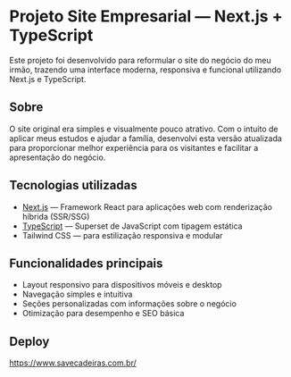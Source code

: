 # Projeto Site Empresarial — Next.js + TypeScript

Este projeto foi desenvolvido para reformular o site do negócio do meu irmão, trazendo uma interface moderna, responsiva e funcional utilizando Next.js e TypeScript.

## Sobre

O site original era simples e visualmente pouco atrativo. Com o intuito de aplicar meus estudos e ajudar a família, desenvolvi esta versão atualizada para proporcionar melhor experiência para os visitantes e facilitar a apresentação do negócio.

## Tecnologias utilizadas

- [Next.js](https://nextjs.org/) — Framework React para aplicações web com renderização híbrida (SSR/SSG)
- [TypeScript](https://www.typescriptlang.org/) — Superset de JavaScript com tipagem estática
- Tailwind CSS — para estilização responsiva e modular

## Funcionalidades principais

- Layout responsivo para dispositivos móveis e desktop
- Navegação simples e intuitiva
- Seções personalizadas com informações sobre o negócio
- Otimização para desempenho e SEO básica

## Deploy
https://www.savecadeiras.com.br/
